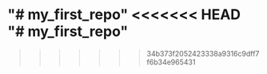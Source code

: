 "# my_first_repo" 
<<<<<<< HEAD
"# my_first_repo"  
=======
>>>>>>> 34b373f2052423338a9316c9dff7f6b34e965431
